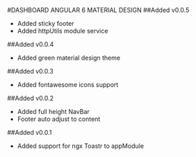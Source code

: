 #DASHBOARD ANGULAR 6 MATERIAL DESIGN
##Added v0.0.5
- Added sticky footer
- Added httpUtils module service

##Added v0.0.4
- Added green material design theme

##Added v0.0.3
- Added fontawesome icons support

 ##Added v0.0.2
- Added full height NavBar
- Footer auto adjust to content

 ##Added v0.0.1
- Added support for ngx Toastr to appModule

